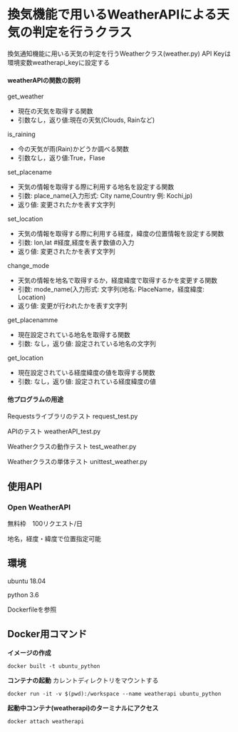 # 換気機能で用いるWeatherAPIによる天気の判定を行うクラス
換気通知機能に用いる天気の判定を行うWeatherクラス(weather.py)
API Keyは環境変数weatherapi_keyに設定する
#### weatherAPIの関数の説明
get_weather 
- 現在の天気を取得する関数
- 引数なし，返り値:現在の天気(Clouds, Rainなど)

is_raining
- 今の天気が雨(Rain)かどうか調べる関数
- 引数なし，返り値:True，Flase

set_placename
- 天気の情報を取得する際に利用する地名を設定する関数
- 引数: place_name(入力形式: City name,Country 例: Kochi,jp)
- 返り値: 変更されたかを表す文字列

set_location
- 天気の情報を取得する際に利用する経度，緯度の位置情報を設定する関数
- 引数: lon,lat #経度,経度を表す数値の入力
- 返り値: 変更されたかを表す文字列

change_mode
- 天気の情報を地名で取得するか，経度緯度で取得するかを変更する関数
- 引数: mode_name(入力形式: 文字列(地名: PlaceName，経度緯度: Location)
- 返り値: 変更が行われたかを表す文字列

get_placenamme
- 現在設定されている地名を取得する関数
- 引数: なし，返り値: 設定されている地名の文字列

get_location
- 現在設定されている経度緯度の値を取得する関数
- 引数: なし，返り値: 設定されている経度緯度の値

#### 他プログラムの用途
Requestsライブラリのテスト request_test.py

APIのテスト weatherAPI_test.py

Weatherクラスの動作テスト test_weather.py

Weatherクラスの単体テスト unittest_weather.py

## 使用API

### Open WeatherAPI

無料枠　100リクエスト/日

地名，経度・緯度で位置指定可能

## 環境
ubuntu 18.04

python 3.6

Dockerfileを参照 

## Docker用コマンド
**イメージの作成**

`docker built -t ubuntu_python`

**コンテナの起動** カレントディレクトリをマウントする

`docker run -it -v $(pwd):/workspace --name weatherapi ubuntu_python`

**起動中コンテナ(weatherapi)のターミナルにアクセス**

`docker attach weatherapi`
